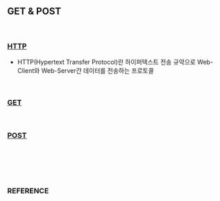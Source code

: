 ## GET & POST

<br/>

### <u>**HTTP**</u>

* HTTP(Hypertext Transfer Protocol)란 하이퍼텍스트 전송 규약으로 Web-Client와 Web-Server간 데이터를 전송하는 프로토콜



<br/>

### <u>GET</u>



<br/>

### <u>POST</u>



<br/>



<br/>

<br/>

<br/>

### REFERENCE

